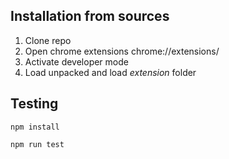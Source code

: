 ## Installation from sources
1. Clone repo
2. Open chrome extensions chrome://extensions/
3. Activate developer mode
4. Load unpacked and load _extension_ folder

## Testing
`npm install`

`npm run test`
